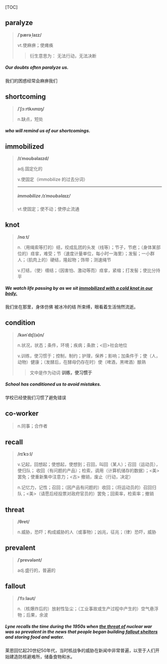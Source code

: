 [TOC]

## paralyze

> **/ˈpærəˌlaɪz/**
>
> vt.使麻痹；使瘫痪
>
> > 衍生意思为： 无法行动，无法决断

##### Our doubts often **paralyze** us.

我们的困惑经常会麻痹我们

## shortcoming

> **/ˈʃɔːrtkʌmɪŋ/**
>
> n.缺点，短处

##### who will remind us of our **shortcomings**.

## immobilized

> **/ɪˈmoʊbəlaɪzd/**
>
> adj.固定化的
>
> v.使固定（immobilize 的过去分词）
>
> ---
>
> ##### immobilize	**/ɪˈmoʊbəlaɪz/**
>
> vt.使固定；使不动；使停止流通

## knot

> **/nɑːt/**
>
> n.（用绳索等打的）结，绞成乱团的头发（线等）；节子，节疤；（身体某部位的）痉挛，难受；节（速度计量单位，每小时一海里）；发髻；一小群人；（肌肉上的）硬结，隆起物；饰带；测速绳节
>
> v.打结，（使）缠结；（因害怕、激动等而）痉挛，紧缩；打发髻；使比分持平

##### We watch life passing by as we sit <u>**immobilized** with a cold **knot** in our body.</u>

我们坐在那里，身体仿佛 被冰冷的结 所束缚，眼看着生活悄然流逝。

## condition

> **/kənˈdɪʃ(ə)n/**
>
> n.状况，状态；条件，环境；疾病；条款；<旧>社会地位
>
> v.训练，使习惯于；控制，制约；护理，保养；影响；加条件于；使（人，动物）健康；（发酵后，在酵母仍存在时）使（啤酒，黑啤酒）酿熟
>
> > 文中是作为动词 **训练，使习惯于**

##### School has **conditioned** us to avoid mistakes.

学校已经使我们习惯了避免错误

## co-worker

> n.同事；合作者

## recall

> **/rɪˈkɔːl/**
>
> v.记起，回想起；使想起，使想到；召回，叫回（某人）；召回（运动员），使归队； 收回（有问题的产品）；检索，调用（计算机储存的数据）；<美> 罢免；使重新集中注意力；<古> 撤销，废止（行动，决定）
>
> n.记忆力，记性；召回；（因产品有问题的）收回；（将运动员的）召回归队；<美>（请愿后经投票对政府官员的）罢免；回索率，检索率；撤销

## threat

> **/θret/**
>
> n.威胁，恐吓；构成威胁的人（或事物）；凶兆，征兆；（律）恐吓，威胁

## prevalent

> **/ˈprevələnt/**
>
> adj.盛行的，普遍的

## fallout

> **/ˈfɔːlaʊt/**
>
> n.（核爆炸后的）放射性坠尘；（工业事故或生产过程中产生的）空气悬浮物；后果，余波

##### Lyne **recalls** the time during the 1950s when <u>the **threat** of</u> nuclear war was so **prevalent** in the news that people began building <u>**fallout** shelters</u> and storing food and water. 

莱恩回忆起20世纪50年代，当时核战争的威胁在新闻中非常普遍，以至于人们开始建造防核避难所，储备食物和水。